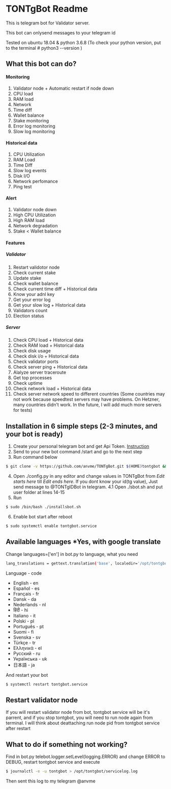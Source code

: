 # TONTgBot Readme
This is telegram bot for Validator server. 

This bot can onlysend messages to your telegram id

Tested on ubuntu 18.04 & python 3.6.8 (To check your python version, put to the terminal # python3 --version )

## What this bot can do?

####  Monitoring

 1. Validator node + Automatic restart if node down
 2. CPU load 
 3. RAM load
 4. Network
 5. Time diff
 6. Wallet balance
 7. Stake monitoring
 8. Error log monitoring
 9. Slow log monitoring

#### Historical data
 1. CPU Utilization
 2. RAM Load
 3. Time Diff
 4. Slow log events
 5. Disk I/O
 6. Network perfomance 
 7. Ping test 

#### Alert

 1. Validator node down
 2. High CPU Utilization
 3. High RAM load
 4. Network degradation
 5. Stake < Wallet balance

#### Features

##### Validator

 1. Restart validotor node
 2. Check current stake
 3. Update stake
 4. Check wallet balance
 5. Check current time diff + Historical data
 6. Know your adnl key
 7. Get your error log
 8. Get your slow log + Historical data
 9. Validators count
 10. Election status

##### Server
 1. Check CPU load + Historical data
 2. Check RAM load + Historical data
 3. Check disk usage
 4. Check disk i/o + Historical data
 5. Check validator ports
 6. Check server ping + Historical data
 7. Alalyze server traceroute
 8. Get top processes
 9. Check uptime
 10. Check network load + Historical data
 11. Check server network speed to different countries (Some countries may not work because speedtest servers may have problems. On Hetzner, many countries didn't work. In the future, I will add much more servers for tests)

## Installation in 6 simple steps (2-3 minutes, and your bot is ready)

 1. Create your personal telegram bot and get Api Token. [Instruction](https://docs.microsoft.com/en-us/azure/bot-service/bot-service-channel-connect-telegram?view=azure-bot-service-4.0)
 2. Send to your new bot command /start and go to the next step
 3. Run command below
```sh
$ git clone -v https://github.com/anvme/TONTgBot.git $(HOME)tontgbot && cd ./tontgbot && chmod +x ./installsbot.sh
```
 4. Open ./config.py in any editor and change values in TONTgBot from *Edit starts here* till *Edit ends here*. If you dont know your id(tg value), Just send message to @TONTgIDBot in telegram.
 4.1 Open ./sbot.sh and put user folder at lines 14-15
 5. Run 
 ```sh
$ sudo /bin/bash ./installsbot.sh
```
 6. Enable bot start after reboot
  ```sh
$ sudo systemctl enable tontgbot.service 
```
## Available languages *Yes, with google translate
Change languages=['en'] in bot.py to language, what you need
  ```sh
lang_translations = gettext.translation('base', localedir='/opt/tontgbot/locales', languages=['en'])
```

Language - code
* English - en
* Español - es
* Français - fr
* Dansk - da
* Nederlands - nl
* हिंदी - hi
* Italiano - it
* Polski - pl
* Português - pt
* Suomi - fi
* Svenska - sv
* Türkçe - tr
* Ελληνικά - el
* Русский - ru
* Українська - uk
* 日本語 - ja

And restart your bot
  ```sh
$ systemctl restart tontgbot.service 
```

## Restart validator node
If you will restart validator node from bot, tontgbot service will be it's parrent, and if you stop tontgbot, you will need to run node again from terminal. I will think about deattaching run node pid from tontgbot service after restart

## What to do if something not working?
Find in bot.py telebot.logger.setLevel(logging.ERROR) and change ERROR to DEBUG, restart tontgbot service and execute
  ```sh
$ journalctl -e -u tontgbot > /opt/tontgbot/servicelog.log
```
Then sent this log to my telegram @anvme
